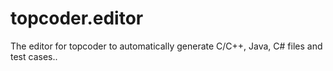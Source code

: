 topcoder.editor
===============

The editor for topcoder to automatically generate C/C++, Java, C# files and test cases..